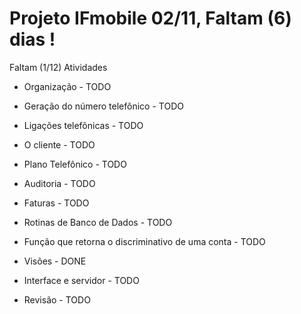 # Projeto IFmobile 02/11, Faltam (6) dias !

Faltam (1/12) Atividades

- Organização                                               - TODO
 
- Geração do número telefônico                               - TODO
- Ligações telefônicas                                       - TODO
- O cliente                                                  - TODO
- Plano Telefônico                                           - TODO
- Auditoria                                                  - TODO
- Faturas                                                    - TODO
- Rotinas de Banco de Dados                                  - TODO
- Função que retorna o discriminativo de uma conta          - TODO
- Visões                                                    - DONE

- Interface e servidor                                      - TODO
- Revisão                                                   - TODO
